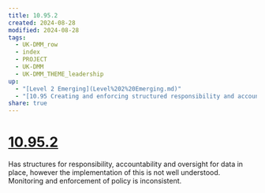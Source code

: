 ```yaml
---
title: 10.95.2
created: 2024-08-28
modified: 2024-08-28
tags:
  - UK-DMM_row
  - index
  - PROJECT
  - UK-DMM
  - UK-DMM_THEME_leadership
up:
  - "[Level 2 Emerging](Level%202%20Emerging.md)"
  - "[10.95 Creating and enforcing structured responsibility and accountability for data](10.95%20Creating%20and%20enforcing%20structured%20responsibility%20and%20accountability%20for%20data.md)"
share: true
---
```

# [10.95.2](10.95.2.md)
Has structures for responsibility, accountability and oversight for data in place, however the implementation of this is not well understood. Monitoring and enforcement of policy is inconsistent.
